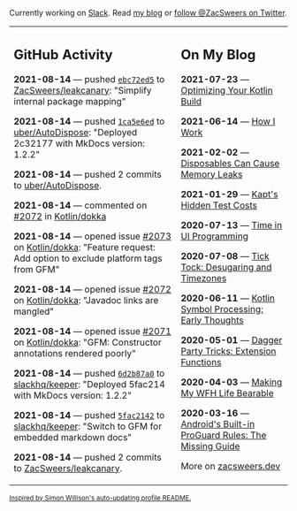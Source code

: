 Currently working on [Slack](https://slack.com/). Read [my blog](https://zacsweers.dev/) or [follow @ZacSweers on Twitter](https://twitter.com/ZacSweers).

<table><tr><td valign="top" width="60%">

## GitHub Activity
<!-- githubActivity starts -->
**2021-08-14** — pushed [`ebc72ed5`](https://github.com/ZacSweers/leakcanary/commit/ebc72ed570a7b9b777553c96485654959d6b3bf4) to [ZacSweers/leakcanary](https://api.github.com/repos/ZacSweers/leakcanary): "Simplify internal package mapping"

**2021-08-14** — pushed [`1ca5e6ed`](https://github.com/uber/AutoDispose/commit/1ca5e6eded7a30c5ac27ee61765fee3584ec0420) to [uber/AutoDispose](https://api.github.com/repos/uber/AutoDispose): "Deployed 2c32177 with MkDocs version: 1.2.2"

**2021-08-14** — pushed 2 commits to [uber/AutoDispose](https://api.github.com/repos/uber/AutoDispose).

**2021-08-14** — commented on [#2072](https://github.com/Kotlin/dokka/issues/2072#issuecomment-898981496) in [Kotlin/dokka](https://api.github.com/repos/Kotlin/dokka)

**2021-08-14** — opened issue [#2073](https://api.github.com/repos/Kotlin/dokka/issues/2073) on [Kotlin/dokka](https://api.github.com/repos/Kotlin/dokka): "Feature request: Add option to exclude platform tags from GFM"

**2021-08-14** — opened issue [#2072](https://api.github.com/repos/Kotlin/dokka/issues/2072) on [Kotlin/dokka](https://api.github.com/repos/Kotlin/dokka): "Javadoc links are mangled"

**2021-08-14** — opened issue [#2071](https://api.github.com/repos/Kotlin/dokka/issues/2071) on [Kotlin/dokka](https://api.github.com/repos/Kotlin/dokka): "GFM: Constructor annotations rendered poorly"

**2021-08-14** — pushed [`6d2b87a0`](https://github.com/slackhq/keeper/commit/6d2b87a0d88a483117f44784dc15ca8b146f4be2) to [slackhq/keeper](https://api.github.com/repos/slackhq/keeper): "Deployed 5fac214 with MkDocs version: 1.2.2"

**2021-08-14** — pushed [`5fac2142`](https://github.com/slackhq/keeper/commit/5fac21429dbbb922d33600e28ef0c0c29ee64b8a) to [slackhq/keeper](https://api.github.com/repos/slackhq/keeper): "Switch to GFM for embedded markdown docs"

**2021-08-14** — pushed 2 commits to [ZacSweers/leakcanary](https://api.github.com/repos/ZacSweers/leakcanary).
<!-- githubActivity ends -->
</td><td valign="top" width="40%">

## On My Blog
<!-- blog starts -->
**2021-07-23** — [Optimizing Your Kotlin Build](https://www.zacsweers.dev/optimizing-your-kotlin-build/)

**2021-06-14** — [How I Work](https://www.zacsweers.dev/how-i-work/)

**2021-02-02** — [Disposables Can Cause Memory Leaks](https://www.zacsweers.dev/disposables-can-cause-memory-leaks/)

**2021-01-29** — [Kapt's Hidden Test Costs](https://www.zacsweers.dev/kapts-hidden-test-costs/)

**2020-07-13** — [Time in UI Programming](https://www.zacsweers.dev/time-in-ui/)

**2020-07-08** — [Tick Tock: Desugaring and Timezones](https://www.zacsweers.dev/ticktock-desugaring-timezones/)

**2020-06-11** — [Kotlin Symbol Processing: Early Thoughts](https://www.zacsweers.dev/kotlin-symbol-processor-early-thoughts/)

**2020-05-01** — [Dagger Party Tricks: Extension Functions](https://www.zacsweers.dev/dagger-party-tricks-extension-functions/)

**2020-04-03** — [Making My WFH Life Bearable](https://www.zacsweers.dev/making-wfh-life-bearable/)

**2020-03-16** — [Android's Built-in ProGuard Rules: The Missing Guide](https://www.zacsweers.dev/android-proguard-rules/)
<!-- blog ends -->
More on [zacsweers.dev](https://zacsweers.dev/)
</td></tr></table>

<sub><a href="https://simonwillison.net/2020/Jul/10/self-updating-profile-readme/">Inspired by Simon Willison's auto-updating profile README.</a></sub>